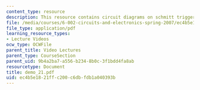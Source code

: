 ```yaml
---
content_type: resource
description: This resource contains circuit diagrams on schmitt trigger.
file: /media/courses/6-002-circuits-and-electronics-spring-2007/ec4b5e1821ffc200c6dbfdb1a040393b_demo_21.pdf
file_type: application/pdf
learning_resource_types:
- Lecture Videos
ocw_type: OCWFile
parent_title: Video Lectures
parent_type: CourseSection
parent_uid: 9b4a2ba7-a556-b234-8b0c-3f1bdd4fa8ab
resourcetype: Document
title: demo_21.pdf
uid: ec4b5e18-21ff-c200-c6db-fdb1a040393b
---
```

